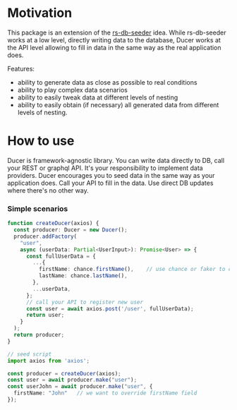 # Motivation

This package is an extension of the [rs-db-seeder](https://www.npmjs.com/package/rs-db-seeder) idea. While rs-db-seeder
works at a low level, directly writing data to the database, Ducer works at the API level allowing to fill in data
in the same way as the real application does.

Features:

- ability to generate data as close as possible to real conditions
- ability to play complex data scenarios
- ability to easily tweak data at different levels of nesting
- ability to easily obtain (if necessary) all generated data from different levels of nesting.

# How to use

Ducer is framework-agnostic library. You can write data directly to DB, call your REST or graphql API. It's your responsibility
to implement data providers. Ducer encourages you to seed data in the same way as your application does. Call your API 
to fill in the data. Use direct DB updates where there's no other way.

### Simple scenarios


```typescript
function createDucer(axios) {
  const producer: Ducer = new Ducer();
  producer.addFactory(
    "user",
    async (userData: Partial<UserInput>): Promise<User> => {
      const fullUserData = {
        ...{
          firstName: chance.firstName(),    // use chance or faker to create "like a real" data
          lastName: chance.lastName(),
        },
        ...userData,
      };
      // call your API to register new user
      const user = await axios.post('/user', fullUserData);
      return user; 
    }
  );
  return producer;
}

// seed script 
import axios from 'axios';

const producer = createDucer(axios);
const user = await producer.make("user");
const userJohn = await producer.make("user", {
  firstName: "John"   // we want to override firstName field  
});
```
